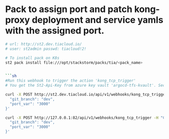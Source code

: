 # Pack to assign port and patch kong-proxy deployment and service yamls with the assigned port.

```sh
# url: http://st2.dev.tiacloud.io/
# user: st2admin passwd: tiacloud!2!

# To install pack on K8s
st2 pack install file:///opt/stackstorm/packs/tia/<pack_name>


```sh
#Run this webhook to trigger the action 'kong_tcp_trigger' 
# You get the St2-Api-Key from azure key vault 'argocd-tfs-kvault'. Secret name is st2-api-key-dev

curl -X POST http://st2.dev.tiacloud.io/api/v1/webhooks/kong_tcp_trigger -H "Content-Type: application/json" -H "St2-Api-Key: <>" -d '{
  "git_branch": "dev",
  "port_var": "3000"
}'

curl -X POST http://127.0.0.1:82/api/v1/webhooks/kong_tcp_trigger -H "Content-Type: application/json" -H "St2-Api-Key: <>" -d '{
  "git_branch": "dev",
  "port_var": "3000"
}'
